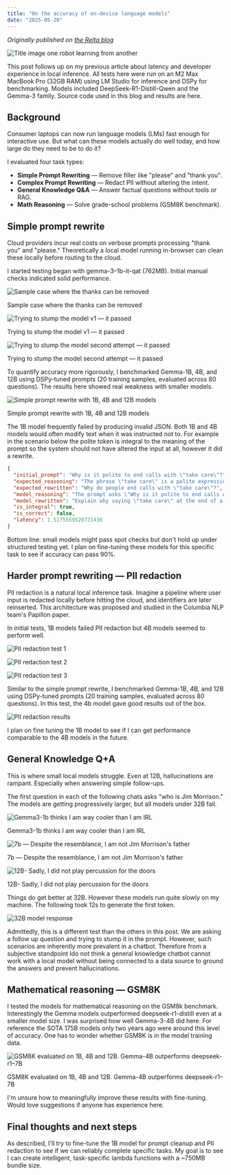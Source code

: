 ```yaml
---
title: "On the accuracy of on-device language models"
date: "2025-05-20"
---
```


*Originally published on [the Relta blog](https://medium.com/@aazo11/on-the-accuracy-of-on-device-llms-34fd6cc420b5)*

![Title image one robot learning from another](./title_image.webp)

This post follows up on my previous article about latency and developer experience in local inference. All tests here were run on an M2 Max MacBook Pro (32GB RAM) using LM Studio for inference and DSPy for benchmarking. Models included DeepSeek-R1-Distill-Qwen and the Gemma-3 family. Source code used in this blog and results are here.

## Background

Consumer laptops can now run language models (LMs) fast enough for interactive use. But what can these models actually do well today, and how large do they need to be to do it?

I evaluated four task types:

- **Simple Prompt Rewriting** — Remove filler like "please" and "thank you".
- **Complex Prompt Rewriting** — Redact PII without altering the intent.
- **General Knowledge Q&A** — Answer factual questions without tools or RAG.
- **Math Reasoning** — Solve grade-school problems (GSM8K benchmark).

## Simple prompt rewrite

Cloud providers incur real costs on verbose prompts processing "thank you" and "please." Theoretically a local model running in-browser can clean these locally before routing to the cloud.

I started testing began with gemma-3–1b-it-qat (762MB). Initial manual checks indicated solid performance.

![Sample case where the thanks can be removed](./simple_prompt_1.webp)

Sample case where the thanks can be removed

![Trying to stump the model v1 — it passed](./simple_prompt_2.webp)

Trying to stump the model v1 — it passed

![Trying to stump the model second attempt — it passed](./simple_prompt_3.webp)

Trying to stump the model second attempt — it passed

To quantify accuracy more rigorously, I benchmarked Gemma-1B, 4B, and 12B using DSPy-tuned prompts (20 training samples, evaluated across 80 questions). The results here showed real weakness with smaller models.

![Simple prompt rewrite with 1B, 4B and 12B models](./simple_prompt_results_1.webp)

Simple prompt rewrite with 1B, 4B and 12B models

The 1B model frequently failed by producing invalid JSON. Both 1B and 4B models would often modify text when it was instructed not to. For example in the scenario below the polite token is integral to the meaning of the prompt so the system should not have altered the input at all, however it did a rewrite.

```json
{
  "initial_prompt": "Why is it polite to end calls with \"take care\"?",
  "expected_reasoning": "The phrase \"take care\" is a polite expression. The word \"polite\" in the prompt is not a polite word itself; it is used in an analytical context. There are no actual polite words or phrases in the prompt that can be removed without altering the meaning.",
  "expected_rewritten": "Why do people end calls with \"take care\"?",
  "model_reasoning": "The prompt asks \"Why is it polite to end calls with \"take care\"?\" The phrase \"take care\" is a common expression of goodwill and concern when ending a conversation. It's considered polite because it conveys that you wish the other person well, showing respect and consideration for their wellbeing. Removing this phrase would change the question entirely, making it simply \"Why is it polite to end calls?\".",
  "model_rewritten": "Explain why saying \"take care\" at the end of a phone call is considered polite.",
  "is_integral": true,
  "is_correct": false,
  "latency": 1.5175559520721436
}
```

Bottom line: small models might pass spot checks but don't hold up under structured testing yet. I plan on fine-tuning these models for this specific task to see if accuracy can pass 90%.

## Harder prompt rewriting — PII redaction

PII redaction is a natural local inference task. Imagine a pipeline where user input is redacted locally before hitting the cloud, and identifiers are later reinserted. This architecture was proposed and studied in the Columbia NLP team's Papillon paper.

In initial tests, 1B models failed PII redaction but 4B models seemed to perform well.

![PII redaction test 1](./PII_redaction_1.webp)

![PII redaction test 2](./PII_redaction_2.webp)

![PII redaction test 3](./PII_redaction_3.webp)

Similar to the simple prompt rewrite, I benchmarked Gemma-1B, 4B, and 12B using DSPy-tuned prompts (20 training samples, evaluated across 80 questions). In this test, the 4b model gave good results out of the box.

![PII redaction results](./PII_redaction_accuracy_1.webp)

I plan on fine tuning the 1B model to see if I can get performance comparable to the 4B models in the future.

## General Knowledge Q+A

This is where small local models struggle. Even at 12B, hallucinations are rampant. Especially when answering simple follow-ups.

The first question in each of the following chats asks "who is Jim Morrison." The models are getting progressively larger, but all models under 32B fail.

![Gemma3-1b thinks I am way cooler than I am IRL](./general_knowledge_morrison_1.webp)

Gemma3-1b thinks I am way cooler than I am IRL

![7b — Despite the resemblance, I am not Jim Morrison's father](./general_knowledge_morrison_2.webp)

7b — Despite the resemblance, I am not Jim Morrison's father

![12B- Sadly, I did not play percussion for the doors](./general_knowledge_morrison_3.webp)

12B- Sadly, I did not play percussion for the doors

Things do get better at 32B. However these models run quite slowly on my machine. The following took 12s to generate the first token.

![32B model response](./general_knowledge_morrison_4.webp)

Admittedly, this is a different test than the others in this post. We are asking a follow up question and trying to stump it in the prompt. However, such scenarios are inherently more prevalent in a chatbot. Therefore from a subjective standpoint Ido not think a general knowledge chatbot cannot work with a local model without being connected to a data source to ground the answers and prevent hallucinations.

## Mathematical reasoning — GSM8K

I tested the models for mathematical reasoning on the GSM8k benchmark. Interestingly the Gemma models outperformed deepseek-r1-distill even at a smaller model size. I was surprised how well Gemma-3-4B did here. For reference the SOTA 175B models only two years ago were around this level of accuracy. One has to wonder whether GSM8K is in the model training data.

![GSM8K evaluated on 1B, 4B and 12B. Gemma-4B outperforms deepseek-r1–7B](./gsm8k_results.webp)

GSM8K evaluated on 1B, 4B and 12B. Gemma-4B outperforms deepseek-r1–7B

I'm unsure how to meaningfully improve these results with fine-tuning. Would love suggestions if anyone has experience here.

## Final thoughts and next steps

As described, I'll try to fine-tune the 1B model for prompt cleanup and PII redaction to see if we can reliably complete specific tasks. My goal is to see I can create intelligent, task-specific lambda functions with a ~750MB bundle size.
